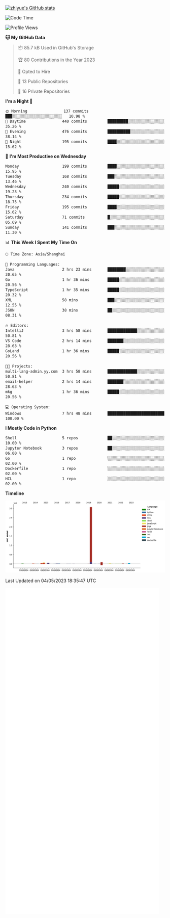 
[![zhiyue's GitHub stats](https://github-readme-stats.vercel.app/api?username=zhiyue)](https://github.com/anuraghazra/github-readme-stats&&show_icons=true)

<!--START_SECTION:waka-->
![Code Time](http://img.shields.io/badge/Code%20Time-1%2C179%20hrs%208%20mins-blue)

![Profile Views](http://img.shields.io/badge/Profile%20Views-0-blue)

**🐱 My GitHub Data** 

> 📦 85.7 kB Used in GitHub's Storage 
 > 
> 🏆 80 Contributions in the Year 2023
 > 
> 💼 Opted to Hire
 > 
> 📜 13 Public Repositories 
 > 
> 🔑 16 Private Repositories 
 > 
**I'm a Night 🦉** 

```text
🌞 Morning                137 commits         ███░░░░░░░░░░░░░░░░░░░░░░   10.98 % 
🌆 Daytime                440 commits         █████████░░░░░░░░░░░░░░░░   35.26 % 
🌃 Evening                476 commits         ██████████░░░░░░░░░░░░░░░   38.14 % 
🌙 Night                  195 commits         ████░░░░░░░░░░░░░░░░░░░░░   15.62 % 
```
📅 **I'm Most Productive on Wednesday** 

```text
Monday                   199 commits         ████░░░░░░░░░░░░░░░░░░░░░   15.95 % 
Tuesday                  168 commits         ███░░░░░░░░░░░░░░░░░░░░░░   13.46 % 
Wednesday                240 commits         █████░░░░░░░░░░░░░░░░░░░░   19.23 % 
Thursday                 234 commits         █████░░░░░░░░░░░░░░░░░░░░   18.75 % 
Friday                   195 commits         ████░░░░░░░░░░░░░░░░░░░░░   15.62 % 
Saturday                 71 commits          █░░░░░░░░░░░░░░░░░░░░░░░░   05.69 % 
Sunday                   141 commits         ███░░░░░░░░░░░░░░░░░░░░░░   11.30 % 
```


📊 **This Week I Spent My Time On** 

```text
🕑︎ Time Zone: Asia/Shanghai

💬 Programming Languages: 
Java                     2 hrs 23 mins       ████████░░░░░░░░░░░░░░░░░   30.65 % 
Go                       1 hr 36 mins        █████░░░░░░░░░░░░░░░░░░░░   20.56 % 
TypeScript               1 hr 35 mins        █████░░░░░░░░░░░░░░░░░░░░   20.32 % 
XML                      58 mins             ███░░░░░░░░░░░░░░░░░░░░░░   12.55 % 
JSON                     38 mins             ██░░░░░░░░░░░░░░░░░░░░░░░   08.31 % 

🔥 Editors: 
IntelliJ                 3 hrs 58 mins       █████████████░░░░░░░░░░░░   50.81 % 
VS Code                  2 hrs 14 mins       ███████░░░░░░░░░░░░░░░░░░   28.63 % 
GoLand                   1 hr 36 mins        █████░░░░░░░░░░░░░░░░░░░░   20.56 % 

🐱‍💻 Projects: 
multi-lang-admin.yy.com  3 hrs 58 mins       █████████████░░░░░░░░░░░░   50.81 % 
email-helper             2 hrs 14 mins       ███████░░░░░░░░░░░░░░░░░░   28.63 % 
mkg                      1 hr 36 mins        █████░░░░░░░░░░░░░░░░░░░░   20.56 % 

💻 Operating System: 
Windows                  7 hrs 48 mins       █████████████████████████   100.00 % 
```

**I Mostly Code in Python** 

```text
Shell                    5 repos             ██░░░░░░░░░░░░░░░░░░░░░░░   10.00 % 
Jupyter Notebook         3 repos             ██░░░░░░░░░░░░░░░░░░░░░░░   06.00 % 
Go                       1 repo              ░░░░░░░░░░░░░░░░░░░░░░░░░   02.00 % 
Dockerfile               1 repo              ░░░░░░░░░░░░░░░░░░░░░░░░░   02.00 % 
HCL                      1 repo              ░░░░░░░░░░░░░░░░░░░░░░░░░   02.00 % 
```



**Timeline**

![Lines of Code chart](https://raw.githubusercontent.com/zhiyue/zhiyue/main/assets/bar_graph.png)


 Last Updated on 04/05/2023 18:35:47 UTC
<!--END_SECTION:waka-->

<!-- [![Top Langs](https://github-readme-stats.vercel.app/api/top-langs/?username=zhiyue)](https://github.com/anuraghazra/github-readme-stats) -->

![](./github-metrics.svg)

